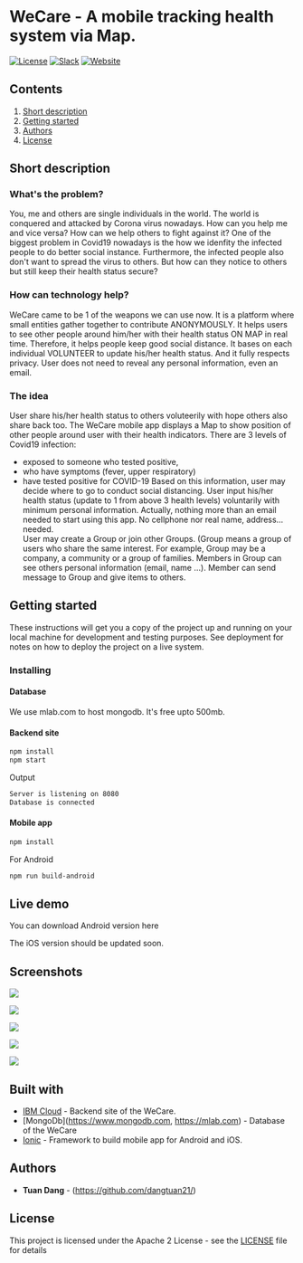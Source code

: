 # WeCare - A mobile tracking health system via Map.

[![License](https://img.shields.io/badge/License-Apache2-blue.svg)](https://www.apache.org/licenses/LICENSE-2.0) [![Slack](https://img.shields.io/badge/Join-Slack-blue)](https://callforcode.org/slack) [![Website](https://img.shields.io/badge/View-Website-blue)](https://github.com/dangtuan21/wecare-ibm)

## Contents

1. [Short description](#short-description)
1. [Getting started](#getting-started)
1. [Authors](#authors)
1. [License](#license)

## Short description

### What's the problem?

You, me and others are single individuals in the world. The world is conquered and attacked by Corona virus nowadays. How can you help me and vice versa? How can we help others to fight against it? 
One of the biggest problem in Covid19 nowadays is the how we idenfity the infected people to do better social instance. Furthermore, the infected people also don't want to spread the virus to others. But how can they notice to others but still keep their health status secure?

### How can technology help?

WeCare came to be 1 of the weapons we can use now. It is a platform where small entities gather together to contribute ANONYMOUSLY. It helps users to see other people around him/her with their health status ON MAP in real time. Therefore, it helps people keep good social distance. It bases on each individual VOLUNTEER to update his/her health status. And it fully respects privacy. User does not need to reveal any personal information, even an email. 

### The idea
User share his/her health status to others voluteerily with hope others also share back too.
The WeCare mobile app displays a Map to show position of other people around user with their health indicators. There are 3 levels of Covid19 infection: 
-	exposed to someone who tested positive, 
-	who have symptoms (fever, upper respiratory)
-	have tested positive for COVID-19
Based on this information, user may decide where to go to conduct social distancing. User input his/her health status (update to 1 from above 3 health levels) voluntarily with minimum personal information. Actually, nothing more than an email needed to start using this app. No cellphone nor real name, address…needed.  
User may create a Group or join other Groups. (Group means a group of users who share the same interest. For example, Group may be a company, a community or a group of families. Members in Group can see others personal information (email, name …). Member can send message to Group and give items to others.

## Getting started

These instructions will get you a copy of the project up and running on your local machine for development and testing purposes. See deployment for notes on how to deploy the project on a live system.

### Installing

#### Database
We use mlab.com to host mongodb. It's free upto 500mb. 

#### Backend site

```bash
npm install
npm start
```
Output
```bash
Server is listening on 8080
Database is connected
```

#### Mobile app 
```bash
npm install
```

For Android 
```bash
npm run build-android
```

## Live demo

You can download Android version here

The iOS version should be updated soon.

## Screenshots
![](screenshots/1.png)

![](screenshots/2.png)

![](screenshots/3.png)

![](screenshots/4.png)

![](screenshots/5.png)


## Built with

- [IBM Cloud](https://cloud.ibm.com) - Backend site of the WeCare.
- [MongoDb](https://www.mongodb.com, https://mlab.com) - Database of the WeCare
- [Ionic](https://ionicframework.com/) - Framework to build mobile app for Android and iOS.


## Authors

- **Tuan Dang** - (https://github.com/dangtuan21/)

## License

This project is licensed under the Apache 2 License - see the [LICENSE](LICENSE) file for details

